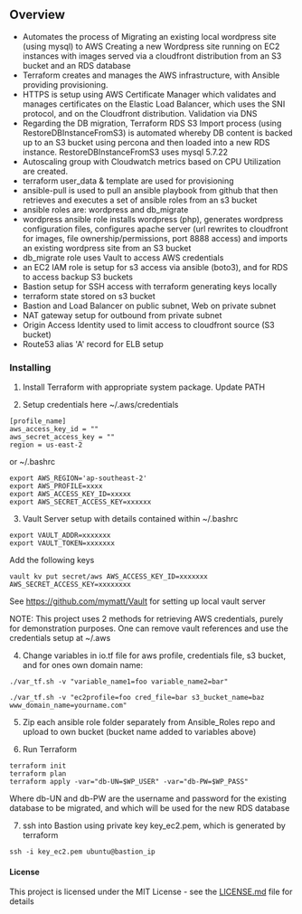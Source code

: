 ## Overview

- Automates the process of Migrating an existing local wordpress site (using mysql) to AWS Creating a new Wordpress site running on EC2 instances with images served via a cloudfront distribution from an S3 bucket and an RDS database
- Terraform creates and manages the AWS infrastructure, with Ansible providing provisioning.
- HTTPS is setup using AWS Certificate Manager which validates and manages certificates on the Elastic Load Balancer, which uses the SNI protocol, and on the Cloudfront distribution. Validation via DNS
- Regarding the DB migration, Terraform RDS S3 Import process (using RestoreDBInstanceFromS3) is automated whereby DB content is backed up to an S3 bucket using percona and then loaded into a new RDS instance. RestoreDBInstanceFromS3 uses mysql 5.7.22
- Autoscaling group with Cloudwatch metrics based on CPU Utilization are created.
- terraform user_data & template are used for provisioning
- ansible-pull is used to pull an ansible playbook from github that then retrieves and executes a set of ansible roles from an s3 bucket
- ansible roles are: wordpress and db_migrate
- wordpress ansible role installs wordpress (php), generates wordpress configuration files, configures apache server (url rewrites to cloudfront for images, file ownership/permissions, port 8888 access) and imports an existing wordpress site from an S3 bucket
- db_migrate role uses Vault to access AWS credentials
- an EC2 IAM role is setup for s3 access via ansible (boto3), and for RDS to access backup S3 buckets
- Bastion setup for SSH access with terraform generating keys locally
- terraform state stored on s3 bucket
- Bastion and Load Balancer on public subnet, Web on private subnet
- NAT gateway setup for outbound from private subnet
- Origin Access Identity used to limit access to cloudfront source (S3 bucket)
- Route53 alias 'A' record for ELB setup


### Installing

1. Install Terraform with appropriate system package. Update PATH

2. Setup credentials here ~/.aws/credentials
```
[profile_name]
aws_access_key_id = ""
aws_secret_access_key = ""
region = us-east-2
```
or ~/.bashrc
```
export AWS_REGION='ap-southeast-2'
export AWS_PROFILE=xxxx
export AWS_ACCESS_KEY_ID=xxxxx
export AWS_SECRET_ACCESS_KEY=xxxxxx
```

3. Vault Server setup with details contained within ~/.bashrc
```
export VAULT_ADDR=xxxxxxx
export VAULT_TOKEN=xxxxxxx
```
Add the following keys
```
vault kv put secret/aws AWS_ACCESS_KEY_ID=xxxxxxx AWS_SECRET_ACCESS_KEY=xxxxxxxx
```

See https://github.com/mymatt/Vault for setting up local vault server

NOTE: This project uses 2 methods for retrieving AWS credentials, purely for demonstration purposes. One can remove vault references and use the credentials setup at ~/.aws

4. Change variables in io.tf file for aws profile, credentials file, s3 bucket, and for ones own domain name:
```
./var_tf.sh -v "variable_name1=foo variable_name2=bar"
```
```
./var_tf.sh -v "ec2profile=foo cred_file=bar s3_bucket_name=baz www_domain_name=yourname.com"
```

5. Zip each ansible role folder separately from Ansible_Roles repo and upload to own bucket (bucket name added to variables above)

6. Run Terraform
```
terraform init
terraform plan
terraform apply -var="db-UN=$WP_USER" -var="db-PW=$WP_PASS"
```
Where db-UN and db-PW are the username and password for the existing database to be migrated, and which will be used for the new RDS database

7. ssh into Bastion using private key key_ec2.pem, which is generated by terraform
```
ssh -i key_ec2.pem ubuntu@bastion_ip
```
#### License

This project is licensed under the MIT License - see the [LICENSE.md](LICENSE.md) file for details
